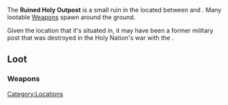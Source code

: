 The **Ruined Holy Outpost** is a small ruin in the [](Border_Zone.md) located between [](Tiny_Settlement.md) and [](The_Hub.md). Many lootable [Weapons](Weapons.md "wikilink")
spawn around the ground.

Given the location that it's situated in, it may have been a former
military post that was destroyed in the Holy Nation's war with the [](03%20-%20Projects%20&%20Wikis/Kenshi/Kenshi%20Wiki/Kenshi%20Wiki%20Template/Shek_Kingdom.md).

## Loot

### Weapons

[Category:Locations](Category:Locations "wikilink")